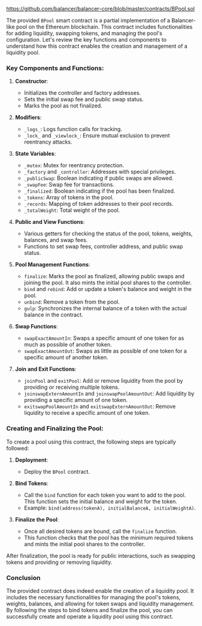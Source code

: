 https://github.com/balancer/balancer-core/blob/master/contracts/BPool.sol

The provided `BPool` smart contract is a partial implementation of a Balancer-like pool on the Ethereum blockchain. This contract includes functionalities for adding liquidity, swapping tokens, and managing the pool's configuration. Let's review the key functions and components to understand how this contract enables the creation and management of a liquidity pool.

### Key Components and Functions:

1. **Constructor**:
   - Initializes the controller and factory addresses.
   - Sets the initial swap fee and public swap status.
   - Marks the pool as not finalized.

2. **Modifiers**:
   - `_logs_`: Logs function calls for tracking.
   - `_lock_` and `_viewlock_`: Ensure mutual exclusion to prevent reentrancy attacks.

3. **State Variables**:
   - `_mutex`: Mutex for reentrancy protection.
   - `_factory` and `_controller`: Addresses with special privileges.
   - `_publicSwap`: Boolean indicating if public swaps are allowed.
   - `_swapFee`: Swap fee for transactions.
   - `_finalized`: Boolean indicating if the pool has been finalized.
   - `_tokens`: Array of tokens in the pool.
   - `_records`: Mapping of token addresses to their pool records.
   - `_totalWeight`: Total weight of the pool.

4. **Public and View Functions**:
   - Various getters for checking the status of the pool, tokens, weights, balances, and swap fees.
   - Functions to set swap fees, controller address, and public swap status.

5. **Pool Management Functions**:
   - `finalize`: Marks the pool as finalized, allowing public swaps and joining the pool. It also mints the initial pool shares to the controller.
   - `bind` and `rebind`: Add or update a token's balance and weight in the pool.
   - `unbind`: Remove a token from the pool.
   - `gulp`: Synchronizes the internal balance of a token with the actual balance in the contract.

6. **Swap Functions**:
   - `swapExactAmountIn`: Swaps a specific amount of one token for as much as possible of another token.
   - `swapExactAmountOut`: Swaps as little as possible of one token for a specific amount of another token.

7. **Join and Exit Functions**:
   - `joinPool` and `exitPool`: Add or remove liquidity from the pool by providing or receiving multiple tokens.
   - `joinswapExternAmountIn` and `joinswapPoolAmountOut`: Add liquidity by providing a specific amount of one token.
   - `exitswapPoolAmountIn` and `exitswapExternAmountOut`: Remove liquidity to receive a specific amount of one token.

### Creating and Finalizing the Pool:

To create a pool using this contract, the following steps are typically followed:

1. **Deployment**:
   - Deploy the `BPool` contract.

2. **Bind Tokens**:
   - Call the `bind` function for each token you want to add to the pool. This function sets the initial balance and weight for the token.
   - Example: `bind(address(tokenA), initialBalanceA, initialWeightA)`.

3. **Finalize the Pool**:
   - Once all desired tokens are bound, call the `finalize` function.
   - This function checks that the pool has the minimum required tokens and mints the initial pool shares to the controller.

After finalization, the pool is ready for public interactions, such as swapping tokens and providing or removing liquidity.

### Conclusion

The provided contract does indeed enable the creation of a liquidity pool. It includes the necessary functionalities for managing the pool's tokens, weights, balances, and allowing for token swaps and liquidity management. By following the steps to bind tokens and finalize the pool, you can successfully create and operate a liquidity pool using this contract.

